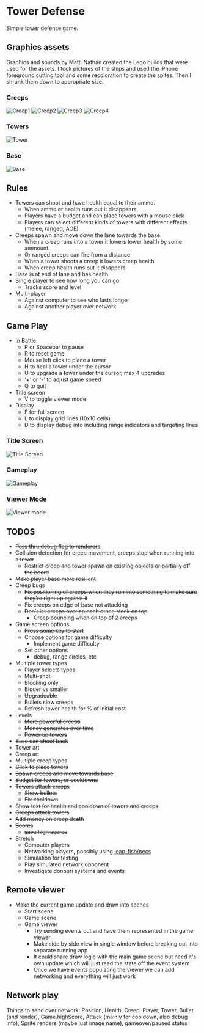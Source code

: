 # Tower Defense

Simple tower defense game.

## Graphics assets

Graphics and sounds by Matt. Nathan created the Lego builds that were used for the assets. I took pictures of the ships and used the iPhone foreground cutting tool and some recoloration to create the spites. Then I shrunk them down to appropriate size.

### Creeps

![Creep1](assets/images/creep1.png) ![Creep2](assets/images/creep2.png) ![Creep3](assets/images/creep3.png) ![Creep4](assets/images/creep4.png)

### Towers

![Tower](assets/images/tower.png)

### Base

![Base](assets/images/base.png)

## Rules

* Towers can shoot and have health equal to their ammo.
  * When ammo or health runs out it disappears.
  * Players have a budget and can place towers with a mouse click
  * Players can select different kinds of towers with different effects (melee, ranged, AOE)
* Creeps spawn and move down the lane towards the base.
  * When a creep runs into a tower it lowers tower health by some ammount.
  * Or ranged creeps can fire from a distance
  * When a tower shoots a creep it lowers creep health
  * When creep health runs out it disappers
* Base is at end of lane and has health
* Single player to see how long you can go
  * Tracks score and level
* Multi-player
  * Against computer to see who lasts longer
  * Against another player over network

## Game Play

* In Battle
  * P or Spacebar to pause
  * R to reset game
  * Mouse left click to place a tower
  * H to heal a tower under the cursor
  * U to upgrade a tower under the cursor, max 4 upgrades
  * '+' or '-' to adjust game speed
  * Q to quit
* Title screen
  * V to toggle viewer mode
* Display
  * F for full screen
  * L to display grid lines (10x10 cells)
  * D to display debug info including range indicators and targeting lines

### Title Screen

![Title Screen](docs/titlescreen.png)

### Gameplay

![Gameplay](docs/gameplay.png)

### Viewer Mode

![Viewer mode](docs/viewermode.png)

## TODOS

* ~~Pass thru debug flag to renderers~~
* ~~Collision detection for creep movement, creeps stop when running into a tower~~
  * ~~Restrict creep and tower spawn on existing objects or partially off the board~~
* ~~Make player base more resilient~~
* Creep bugs
  * ~~Fix positioning of creeps when they run into something to make sure they're right up against it~~
  * ~~Fix creeps on edge of base not attacking~~
  * ~~Don't let creeps overlap each other, stack on top~~
    * ~~Creep bouncing when on top of 2 creeps~~
* Game screen options
  * ~~Press some key to start~~
  * Choose options for game difficulty
    * Implement game difficulty
  * Set other options
    * debug, range circles, etc
* Multiple tower types
  * Player selects types
  * Multi-shot
  * Blocking only
  * Bigger vs smaller
  * ~~Upgradeable~~
  * Bullets slow creeps
  * ~~Refresh tower health for % of initial cost~~
* Levels
  * ~~More powerful creeps~~
  * ~~Money generates over time~~
  * ~~Power up towers~~
* ~~Base can shoot back~~
* Tower art
* Creep art
* ~~Multiple creep types~~
* ~~Click to place towers~~
* ~~Spawn creeps and move towards base~~
* ~~Budget for towers, or cooldowns~~
* ~~Towers attack creeps~~
  * ~~Show bullets~~
  * ~~Fix cooldown~~
* ~~Show text for health and cooldown of towers and creeps~~
* ~~Creeps attack towers~~
* ~~Add money on creep death~~
* ~~Scores~~
  * ~~save high scores~~
* Stretch
  * Computer players
  * Networking players, possibly using [leap-fish/necs](https://github.com/leap-fish/necs)
  * Simulation for testing
  * Play simulated network opponent
  * Investigate donburi systems and events

## Remote viewer

* Make the current game update and draw into scenes
  * Start scene
  * Game scene
  * Game viewer
    * Try sending events out and have them represented in the game viewer
    * Make side by side view in single window before breaking out into separate running app
    * It could share draw logic with the main game scene but need it's own update which will just read the state off the event system
    * Once we have events populating the viewer we can add networking and everything will just work

## Network play

Things to send over network: Position, Health, Creep, Player, Tower, Bullet (and render), Game.highScore, Attack (mainly for cooldown, also debug info), Sprite renders (maybe just image name), gameover/paused status
